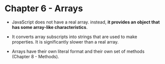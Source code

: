 # Chapter 6 - Arrays

- JavaScript does not have a real array. instead, **it provides an object that has some array-like characteristics**.

- It converts array subscripts into strings that are used to make properties. It is significantly slower than a real array.

- Arrays have their own literal format and their own set of methods (Chapter 8 - Methods).
